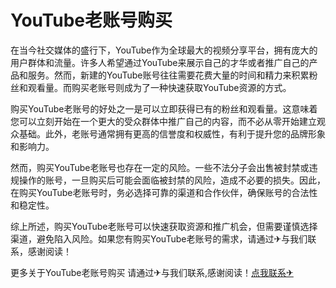 # YouTube老账号购买

在当今社交媒体的盛行下，YouTube作为全球最大的视频分享平台，拥有庞大的用户群体和流量。许多人希望通过YouTube来展示自己的才华或者推广自己的产品和服务。然而，新建的YouTube账号往往需要花费大量的时间和精力来积累粉丝和观看量。而购买老账号则成为了一种快速获取YouTube资源的方式。

购买YouTube老账号的好处之一是可以立即获得已有的粉丝和观看量。这意味着您可以立刻开始在一个更大的受众群体中推广自己的内容，而不必从零开始建立观众基础。此外，老账号通常拥有更高的信誉度和权威性，有利于提升您的品牌形象和影响力。

然而，购买YouTube老账号也存在一定的风险。一些不法分子会出售被封禁或违规操作的账号，一旦购买后可能会面临被封禁的风险，造成不必要的损失。因此，在购买YouTube老账号时，务必选择可靠的渠道和合作伙伴，确保账号的合法性和稳定性。

综上所述，购买YouTube老账号可以快速获取资源和推广机会，但需要谨慎选择渠道，避免陷入风险。如果您有购买YouTube老账号的需求，请通过✈与我们联系，感谢阅读！

更多关于YouTube老账号购买 请通过✈与我们联系,感谢阅读！[点我联系✈](https://pc.G208.com)